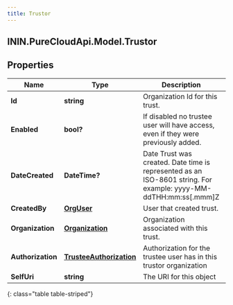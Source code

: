 ```yaml
---
title: Trustor
---
```

## ININ.PureCloudApi.Model.Trustor

## Properties

|Name | Type | Description | Notes|
|------------ | ------------- | ------------- | -------------|
| **Id** | **string** | Organization Id for this trust. | [optional] |
| **Enabled** | **bool?** | If disabled no trustee user will have access, even if they were previously added. | |
| **DateCreated** | **DateTime?** | Date Trust was created. Date time is represented as an ISO-8601 string. For example: yyyy-MM-ddTHH:mm:ss[.mmm]Z | [optional] |
| **CreatedBy** | [**OrgUser**](OrgUser.html) | User that created trust. | [optional] |
| **Organization** | [**Organization**](Organization.html) | Organization associated with this trust. | [optional] |
| **Authorization** | [**TrusteeAuthorization**](TrusteeAuthorization.html) | Authorization for the trustee user has in this trustor organization | [optional] |
| **SelfUri** | **string** | The URI for this object | [optional] |
{: class="table table-striped"}


